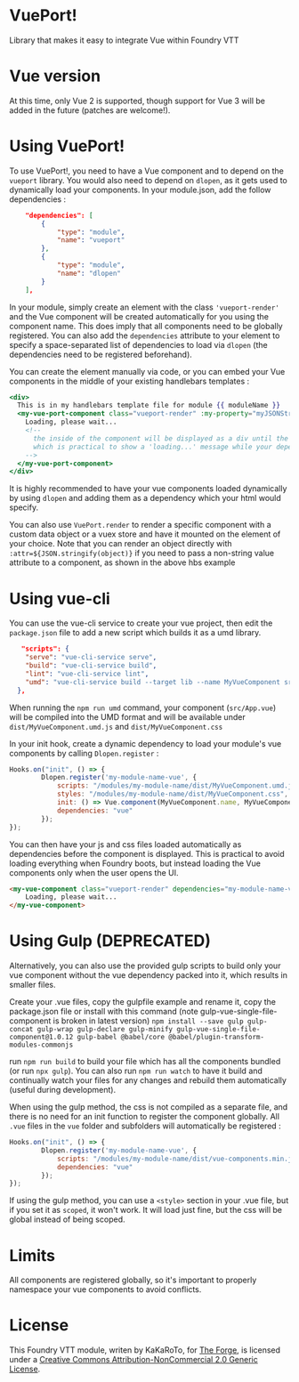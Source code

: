 # VuePort!

Library that makes it easy to integrate Vue within Foundry VTT

# Vue version

At this time, only Vue 2 is supported, though support for Vue 3 will be added in the future (patches are welcome!).

# Using VuePort!

To use VuePort!, you need to have a Vue component and to depend on the `vueport` library. You would also need to depend on `dlopen`, as it gets used to dynamically load your components.
In your module.json, add the follow dependencies : 
```json
    "dependencies": [
        {
            "type": "module",
            "name": "vueport"
        },
        {
            "type": "module",
            "name": "dlopen"
        }
    ],
```

In your module, simply create an element with the class `'vueport-render'` and the Vue component will be created automatically for you using the component name. This does imply that all components need to be globally registered. You can also add the `dependencies` attribute to your element to specify a space-separated list of dependencies to load via `dlopen` (the dependencies need to be registered beforehand).

You can create the element manually via code, or you can embed your Vue components in the middle of your existing handlebars templates : 
```hbs
<div>
  This is in my handlebars template file for module {{ moduleName }}
  <my-vue-port-component class="vueport-render" :my-property="myJSONStringifiedData">
    Loading, please wait... 
    <!--
      the inside of the component will be displayed as a div until the component is loaded and rendered,
      which is practical to show a 'loading...' message while your dependencies are being fetched
    -->
  </my-vue-port-component>
</div>
```

It is highly recommended to have your vue components loaded dynamically by using `dlopen` and adding them as a dependency which your html would specify.

You can also use `VuePort.render` to render a specific component with a custom data object or a vuex store and have it mounted on the element of your choice.
Note that you can render an object directly with `:attr=${JSON.stringify(object)}` if you need to pass a non-string value attribute to a component, as shown in the above hbs example


# Using vue-cli

You can use the vue-cli service to create your vue project, then edit the `package.json` file to add a new script which builds it as a umd library.
```json
   "scripts": {
    "serve": "vue-cli-service serve",
    "build": "vue-cli-service build",
    "lint": "vue-cli-service lint",
    "umd": "vue-cli-service build --target lib --name MyVueComponent src/App.vue"
  },
```

When running the `npm run umd` command, your component (`src/App.vue`) will be compiled into the UMD format and will be available under `dist/MyVueComponent.umd.js` and `dist/MyVueComponent.css`


In your init hook, create a dynamic dependency to load your module's vue components by calling `Dlopen.register` : 
```js
Hooks.on("init", () => {
        Dlopen.register('my-module-name-vue', {
            scripts: "/modules/my-module-name/dist/MyVueComponent.umd.js",
            styles: "/modules/my-module-name/dist/MyVueComponent.css",
            init: () => Vue.component(MyVueComponent.name, MyVueComponent),
            dependencies: "vue"
        });
});
```

You can then have your js and css files loaded automatically as dependencies before the component is displayed. This is practical to avoid loading everything when Foundry boots, but instead loading the Vue components only when the user opens the UI.
```html
<my-vue-component class="vueport-render" dependencies="my-module-name-vue">
    Loading, please wait... 
</my-vue-component>
```

# Using Gulp (DEPRECATED)

Alternatively, you can also use the provided gulp scripts to build only your vue component without the vue dependency packed into it, which results in smaller files. 

Create your .vue files, copy the gulpfile example and rename it, copy the package.json file or install with this command (note gulp-vue-single-file-component is broken in latest version)
`npm install --save gulp gulp-concat gulp-wrap gulp-declare gulp-minify gulp-vue-single-file-component@1.0.12 gulp-babel @babel/core @babel/plugin-transform-modules-commonjs`

run `npm run build` to build your file which has all the components bundled (or run `npx gulp`).
You can also run `npm run watch` to have it build and continually watch your files for any changes and rebuild them automatically (useful during development).

When using the gulp method, the css is not compiled as a separate file, and there is no need for an init function to register the component globally. All `.vue` files in the `vue` folder and subfolders will automatically be registered : 
```js
Hooks.on("init", () => {
        Dlopen.register('my-module-name-vue', {
            scripts: "/modules/my-module-name/dist/vue-components.min.js",
            dependencies: "vue"
        });
});
```

If using the gulp method, you can use a `<style>` section in your .vue file, but if you set it as `scoped`, it won't work. It will load just fine, but the css will be global instead of being scoped.

# Limits

All components are registered globally, so it's important to properly namespace your vue components to avoid conflicts.

# License

This Foundry VTT module, writen by KaKaRoTo, for [The Forge](https://forge-vtt.com), is licensed under a [Creative Commons Attribution-NonCommercial 2.0 Generic License](https://creativecommons.org/licenses/by-nc/2.0/).
